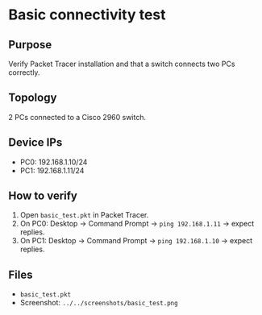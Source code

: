 # Basic connectivity test

## Purpose
Verify Packet Tracer installation and that a switch connects two PCs correctly.

## Topology
2 PCs connected to a Cisco 2960 switch.

## Device IPs
- PC0: 192.168.1.10/24
- PC1: 192.168.1.11/24

## How to verify
1. Open `basic_test.pkt` in Packet Tracer.
2. On PC0: Desktop → Command Prompt → `ping 192.168.1.11` → expect replies.
3. On PC1: Desktop → Command Prompt → `ping 192.168.1.10` → expect replies.

## Files
- `basic_test.pkt`
- Screenshot: `../../screenshots/basic_test.png`
